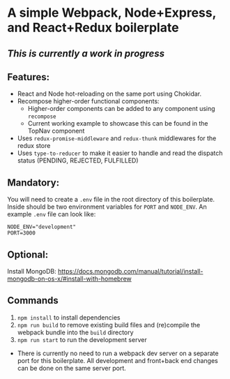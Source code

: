 # A simple Webpack, Node+Express, and React+Redux boilerplate
## *This is currently a work in progress*

## Features:
* React and Node hot-reloading on the same port using Chokidar.
* Recompose higher-order functional components:
  * Higher-order components can be added to any component using `recompose`
  * Current working example to showcase this can be found in the TopNav component
* Uses `redux-promise-middleware` and `redux-thunk` middlewares for the redux store
* Uses `type-to-reducer` to make it easier to handle and read the dispatch status (PENDING, REJECTED, FULFILLED)

## Mandatory:
You will need to create a `.env` file in the root directory of this boilerplate. Inside should be two environment variables for `PORT` and `NODE_ENV`.
An example `.env` file can look like:
```
NODE_ENV="development"
PORT=3000
```

## Optional:
Install MongoDB: https://docs.mongodb.com/manual/tutorial/install-mongodb-on-os-x/#install-with-homebrew

## Commands
1. `npm install` to install dependencies
2. `npm run build` to remove existing build files and (re)compile the webpack bundle into the `build` directory
3. `npm run start` to run the development server
  * There is currently no need to run a webpack dev server on a separate port for this boilerplate. All development and front+back end changes can be done on the same server port.
